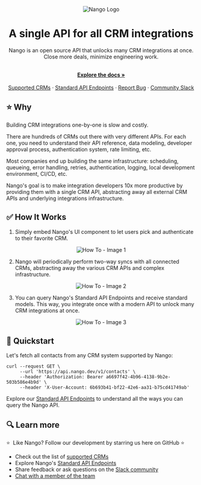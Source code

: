 <div align="center">
  
  ![Nango Logo](https://uploads-ssl.webflow.com/62a9f4a7a5a3d9ef1439982a/62aa0f9de9ebfd31d66f4ef7_Nango-logo-tight.png)

</div>

<h1 align="center">A single API for all CRM integrations</h1>

<div align="center">
Nango is an open source API that unlocks many CRM integrations at once. Close more deals, minimize engineering work.
</div>

<p align="center">
    <br />
    <a href="https://docs.nango.dev" rel="dofollow"><strong>Explore the docs »</strong></a>
    <br />

  <br/>
    <a href="https://docs.nango.dev/docs/supported-crms">Supported CRMs</a>
    ·
    <a href="https://docs.nango.dev/reference">Standard API Endpoints</a>
    ·
    <a href="https://github.com/nangohq/nango/issues">Report Bug</a>
    ·
    <a href="https://nango.dev/slack">Community Slack</a>
</p>

## ⭐ Why

Building CRM integrations one-by-one is slow and costly.

There are hundreds of CRMs out there with very different APIs. For each one, you need to understand their API reference, data modeling, developer approval process, authentication system, rate limiting, etc.

Most companies end up building the same infrastructure: scheduling, queueing, error handling, retries, authentication, logging, local development environment, CI/CD, etc.

Nango's goal is to make integration developers 10x more productive by providing them with a single CRM API, abstracting away all external CRM APIs and underlying integrations infrastructure.

## ✅ How It Works

1. Simply embed Nango's UI component to let users pick and authenticate to their favorite CRM.

<div align="center">
  
  ![How To - Image 1](https://uploads-ssl.webflow.com/62a9f4a7a5a3d9ef1439982a/6311bbe9fab5d2063576bc61_howto1.png)

</div>

2. Nango will periodically perform two-way syncs with all connected CRMs, abstracting away the various CRM APIs and complex infrastructure.

<div align="center">
  
  ![How To - Image 2](https://uploads-ssl.webflow.com/62a9f4a7a5a3d9ef1439982a/6311bbe956585b4cffb1756a_howto2.png)

</div>

3. You can query Nango's Standard API Endpoints and receive standard models. This way, you integrate once with a modern API to unlock many CRM integrations at once.

<div align="center">
  
  ![How To - Image 3](https://uploads-ssl.webflow.com/62a9f4a7a5a3d9ef1439982a/6311bbe90d09390ddaca9e80_howto3.png)

</div>

## 🚀 Quickstart

Let's fetch all contacts from any CRM system supported by Nango:

```
curl --request GET \
     --url 'https://api.nango.dev/v1/contacts' \
     --header 'Authorization: Bearer a6697f42-4b96-4138-9b2e-503b586e4b9d' \
     --header 'X-User-Account: 6b693b41-bf22-42e6-aa31-b75cd41749ab'
```

Explore our [Standard API Endpoints](https://docs.nango.dev/reference) to understand all the ways you can query the Nango API.

## 🔍 Learn more

⭐  Like Nango? Follow our development by starring us here on GitHub ⭐

-   Check out the list of [supported CRMs](https://docs.nango.dev/docs/supported-crms)
-   Explore Nango's [Standard API Endpoints](https://docs.nango.dev/reference)
-   Share feedback or ask questions on the [Slack community](https://nango.dev/slack)
-   [Chat with a member of the team](https://nango.dev/demo)
